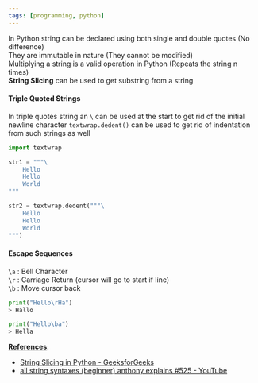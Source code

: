 ```yaml
---
tags: [programming, python]
---
```


In Python string can be declared using both single and double quotes (No difference)  
They are immutable in nature (They cannot be modified)  
Multiplying a string is a valid operation in Python (Repeats the string n times)  
**String Slicing** can be used to get substring from a string  

#### Triple Quoted Strings

In triple quotes string an `\` can be used at the start to get rid of the initial newline character
`textwrap.dedent()` can be used to get rid of indentation from such strings as well

```python
import textwrap

str1 = """\
	Hello
	Hello
	World
"""

str2 = textwrap.dedent("""\
	Hello
	Hello
	World
""")
```

#### Escape Sequences

`\a` : Bell Character  
`\r` : Carriage Return (cursor will go to start if line)  
`\b` : Move cursor back

```python
print("Hello\rHa")
> Hallo

print("Hello\ba")
> Hella
```

**<u>References</u>**:

- [String Slicing in Python - GeeksforGeeks](https://www.geeksforgeeks.org/string-slicing-in-python/)  
- [all string syntaxes (beginner) anthony explains #525 - YouTube](https://www.youtube.com/watch?v=4Y4VrKa1lVs)

